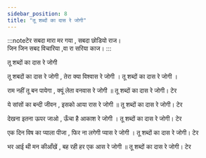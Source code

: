 ```yaml
---
sidebar_position: 8
title: "तू शब्दों का दास रे जोगी"
---
```


:::noteटेर सबदा मारा मर गया , सबदा छोडियो राज। </br>
जिन जिन सबद विचारिया ,वा रा सरिया काज।  :::

तू शब्दों का दास रे जोगी

तू शबदों का दास रे जोगी , 
तेरा क्या विश्वास रे जोगी । 
तू शब्दों का दास रे जोगी ।

राम नहीं तू बन पायेगा , 
क्यूं लेता वनवास रे जोगी ॥ 
तू शब्दों का दास रे जोगी। टेर

ये सांसों का बन्दी जीवन , 
इसको आया रास रे जोगी ॥ 
तू शब्दों का दास रे जोगी। टेर

देखना इतना ऊपर जाओ , 
ऊँचा है आकाश रे जोगी । 
तू शब्दों का दास रे जोगी। टेर

एक दिन विष का प्याला पीजा , 
फिर ना लगेगी प्यास रे जोगी । 
तू शब्दों का दास रे जोगी। टेर

भर आई थी मन कीआँखें , 
बह रही हर एक आस रे जोगी ॥
तू शब्दों का दास रे जोगी। टेर
